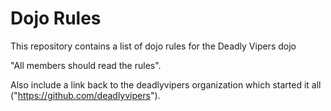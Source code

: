 Dojo Rules
==========

This repository contains a list of dojo rules for the Deadly Vipers dojo

"All members should read the rules".

Also include a link back to the deadlyvipers organization which started it all ("https://github.com/deadlyvipers").
